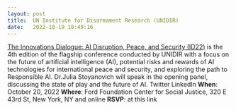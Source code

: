 ```yaml
---
layout: post
title:  UN Institute for Disarmament Research (UNIDIR)
date:   2022-10-19 18:49:16
---
```

[The Innovations Dialogue: AI Disruption, Peace, and Security (ID22)](https://unidir.org/events/2022-innovations-dialogue-ai-disruption-peace-and-security) is the 4th edition of the flagship conference conducted by UNIDIR with a focus on the future of artificial intelligence (AI), potential risks and rewards of AI technologies for international peace and security, and exploring the path to Responsible AI.
Dr.Julia Stoyanovich will speak in the opening panel, discussing the state of play and the future of AI. Twitter LinkedIn
**When**: October 20, 2022
**Where**: Ford Foundation Center for Social Justice, 320 E 43rd St, New York, NY and online 
**RSVP**: at this link